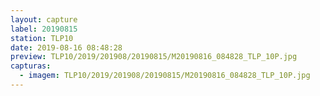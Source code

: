 ```yaml
---
layout: capture
label: 20190815
station: TLP10
date: 2019-08-16 08:48:28
preview: TLP10/2019/201908/20190815/M20190816_084828_TLP_10P.jpg
capturas:
  - imagem: TLP10/2019/201908/20190815/M20190816_084828_TLP_10P.jpg
---
```

